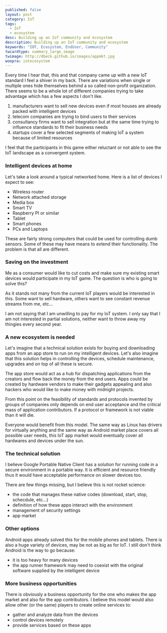 ```yaml
---
published: false
layout: post
category: IoT
tags:
  - IoT
  - ecosystem
desc: Building up an IoT community and ecosystem
description: Building up an IoT community and ecosystem
keywords: "IOT, Ecosystem, EndUser, Community"
twcardtype: summary_large_image
twimage: http://dbeck.github.io/images/appmkt.jpg
woopra: iotecosystem
---
```


Every time I hear that, this and that company came up with a new IoT standard I feel a shiver in my back. There are variations when single or multiple ones hide themselves behind a so called non-profit organization. There seems to be a whole lot of different companies trying to take advantage which has a few aspects I don't like.

1. manufacturers want to sell new devices even if most houses are already packed with intelligent devices
2. telecom companies are trying to bind users to their services
3. consultancy firms want to sell integration but at the same time trying to influence standards to fit their business needs
4. startups cover a few selected segments of making IoT a system because of limited resources

I feel that the participants in this game either reluctant or not able to see the IoT landscape as a convergent system.

### Intelligent devices at home
Let's take a look around a typical networked home. Here is a list of devices I expect to see:

* Wireless router
* Network attached storage
* Media box
* Smart TV
* Raspberry PI or similar
* Tablet
* Smart phones
* PCs and Laptops

These are fairly strong computers that could be used for controlling dumb sensors. Some of these may have means to extend their functionality. The problem is that all are different.

### Saving on the investment
Me as a consumer would like to cut costs and make sure my existing smart devices would participate in my IoT game. The question is who is going to solve this?

As it stands not many from the current IoT players would be interested in this. Some want to sell hardware, others want to see constant revenue streams from me, etc...

I am not saying that I am unwilling to pay for my IoT system. I only say that I am not interested in partial solutions, neither want to throw away my thingies every second year.

### A new ecosystem is needed
Let's imagine that a technical solution exists for buying and downloading apps from an app store to run on my intelligent devices. Let's also imagine that this solution helps in controlling the devices, schedule maintenance, upgrades and on top of all these is secure.

The app store would act as a hub for dispatching applications from the creators and flow back the money from the end users. Apps could be created by hardware vendors to make their gadgets appealing and also hackers who would like to make money with midnight projects.

From this point on the feasibility of standards and protocols invented by groups of companies only depends on end user acceptance and the critical mass of application contributors. If a protocol or framework is not viable than it will die.

Everyone would benefit from this model. The same way as Linux has drivers for virtually anything and the same way as Android market place covers all possible user needs, this IoT app market would eventually cover all hardwares and devices under the sun.

### The technical solution
I believe Google Portable Native Client has a solution for running code in a secure environment in a portable way. It is efficient and resource friendly thus it would have acceptable performance on slower devices too.

There are few things missing, but I believe this is not rocket science:

* the code that manages these native codes (download, start, stop, schecdule, etc...)
* definition of how these apps interact with the environment
* management of security settings
* app market

### Other options
Android apps already solved this for the mobile phones and tablets. There is also a huge variety of devices, may be not as big as for IoT. I still don't think Android is the way to go because:

* it is too heavy for many devices
* the app runner framework may need to coexist with the original software supplied by the intelligent device

### More business opportunities
There is obviously a business opportunity for the one who makes the app market and also for the app contributors. I believe this model would also allow other (or the same) players to create online services to:

* gather and analyze data from the devices
* control devices remotely
* provide services based on these apps
